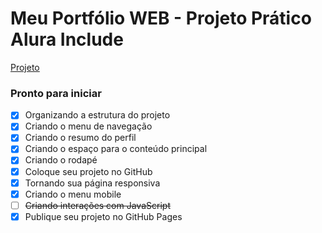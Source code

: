 # Meu Portfólio WEB - Projeto Prático Alura Include

[Projeto](projeto.jpg)

### Pronto para iniciar 
- [x] Organizando a estrutura do projeto
- [x] Criando o menu de navegação
- [x] Criando o resumo do perfil
- [x] Criando o espaço para o conteúdo principal
- [x] Criando o rodapé
- [x] Coloque seu projeto no GitHub
- [x] Tornando sua página responsiva
- [x] Criando o menu mobile
- [ ] ~~Criando interações com JavaScript~~
- [x] Publique seu projeto no GitHub Pages
